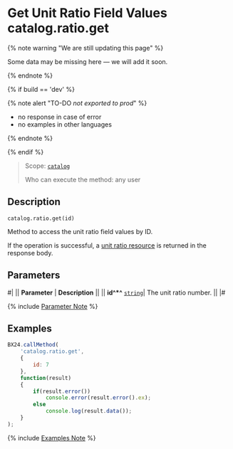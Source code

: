 # Get Unit Ratio Field Values catalog.ratio.get

{% note warning "We are still updating this page" %}

Some data may be missing here — we will add it soon.

{% endnote %}

{% if build == 'dev' %}

{% note alert "TO-DO _not exported to prod_" %}

- no response in case of error
- no examples in other languages
  
{% endnote %}

{% endif %}

> Scope: [`catalog`](../../scopes/permissions.md)
>
> Who can execute the method: any user

## Description

```http
catalog.ratio.get(id)
```

Method to access the unit ratio field values by ID.

If the operation is successful, a [unit ratio resource](resource.md) is returned in the response body.

## Parameters

#|
|| **Parameter** | **Description** ||
|| **id^*^** 
[`string`](../../data-types.md)| The unit ratio number. ||
|#

{% include [Parameter Note](../../../_includes/required.md) %}

## Examples

```javascript
BX24.callMethod(
    'catalog.ratio.get',
    {
        id: 7
    },
    function(result)
    {
        if(result.error())
            console.error(result.error().ex);
        else
            console.log(result.data());
    }
);
```
{% include [Examples Note](../../../_includes/examples.md) %}